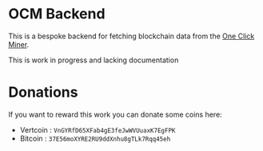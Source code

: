 # OCM Backend

This is a bespoke backend for fetching blockchain data from the [One Click Miner](https://github.com/vertcoin-project/one-click-miner-vnext).

This is work in progress and lacking documentation

# Donations

If you want to reward this work you can donate some coins here:

* Vertcoin : `VnGYRfD65XFab4gE3feJwWVUuaxK7EgFPK` 
* Bitcoin  : `37E56moXYRE2RU9ddXnhu8gTLk7Rqq45eh`